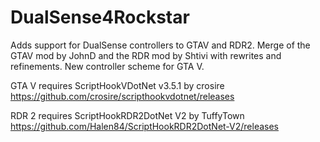 # DualSense4Rockstar

Adds support for DualSense controllers to GTAV and RDR2.
Merge of the GTAV mod by JohnD and the RDR mod by Shtivi with rewrites and refinements.
New controller scheme for GTA V.

GTA V requires ScriptHookVDotNet v3.5.1 by crosire https://github.com/crosire/scripthookvdotnet/releases

RDR 2 requires ScriptHookRDR2DotNet V2 by TuffyTown https://github.com/Halen84/ScriptHookRDR2DotNet-V2/releases
